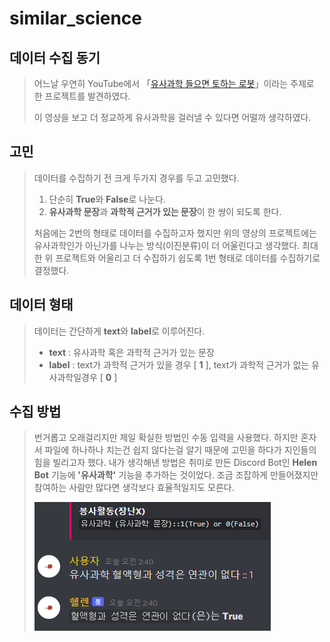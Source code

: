 # similar_science

## 데이터 수집 동기
> 어느날 우연히 YouTube에서 「[유사과학 들으면 토하는 로봇](https://youtu.be/URaLCCtM1WQ)」이라는 주제로 한 프로젝트를 발견하였다.
> 
> 이 영상을 보고 더 정교하게 유사과학을 걸러낼 수 있다면 어떨까 생각하였다.

## 고민
> 데이터를 수집하기 전 크게 두가지 경우를 두고 고민했다.
> 1. 단순히 **True**와 **False**로 나눈다.
> 2. **유사과학 문장**과 **과학적 근거가 있는 문장**이 한 쌍이 되도록 한다.
> 
> 처음에는 2번의 형태로 데이터를 수집하고자 했지만 위의 영상의 프로젝트에는 유사과학인가 아닌가를 나누는 방식(이진분류)이 더 어울린다고 생각했다.
> 최대한 위 프로젝트와 어울리고 더 수집하기 쉽도록 1번 형태로 데이터를 수집하기로 결정했다.

## 데이터 형태
> 데이터는 간단하게 **text**와 **label**로 이루어진다.
> - **text** : 유사과학 혹은 과학적 근거가 있는 문장
> - **label** : text가 과학적 근거가 있을 경우 [ **1** ], text가 과학적 근거가 없는 유사과학일경우 [ **0** ]

## 수집 방법
> 번거롭고 오래걸리지만 제일 확실한 방법인 수동 입력을 사용했다.
> 하지만 혼자서 파일에 하나하나 치는건 쉽지 않다는걸 알기 때문에 고민을 하다가 지인들의 힘을 빌리고자 했다.
> 내가 생각해낸 방법은 취미로 만든 Discord Bot인 **Helen Bot** 기능에 **'유사과학'** 기능을 추가하는 것이었다.
> 조금 조잡하게 만들어졌지만 참여하는 사람만 많다면 생각보다 효율적일지도 모른다.
> 
> ![HelenBot 사용 화면](./images/HelenBot.png)
